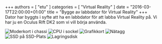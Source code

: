 +++
authors = [ "etu" ]
categories = [ "Virtual Reality" ]
date = "2016-03-17T22:00:00+01:00"
title = "Bygge av labbdator för Virtual Reality"
+++
Dator har byggts i syfte att ha en labbdator för att labba Virtual Reality
på. Vi har ju en Oculus Rift DK2 som vi vill börja använda.

![Moderkort i chassi](/img/2016-03-17-computer-build/IMG_20160317_192206.jpg)
![CPU i sockel](/img/2016-03-17-computer-build/IMG_20160317_192444.jpg)
![Grafikkort](/img/2016-03-17-computer-build/IMG_20160317_193807.jpg)
![Nätagg](/img/2016-03-17-computer-build/IMG_20160317_200412.jpg)
![SSD på SSD-Plats](/img/2016-03-17-computer-build/IMG_20160317_201843.jpg)
![Lagringsdisk](/img/2016-03-17-computer-build/IMG_20160317_201851.jpg)
